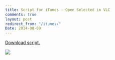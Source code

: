 ```yaml
---
title: Script for iTunes - Open Selected in VLC
comments: true
layout: post
redirect_from: "/itunes/"
Date: 2014-08-09
---
```

<a href="{{ site.github.repo }}/--Open-Selected-in-VLC/archive/master.zip" target="_blank">Download script.</a>

<img src="{{ site.url }}/img/2014-08-09-Screen Shot 2014-08-09 at 6.29.14 am.jpg">